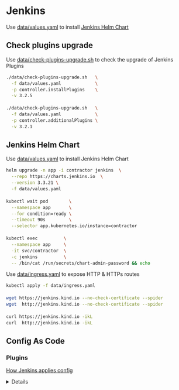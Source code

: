 # Jenkins

Use [data/values.yaml](data/values.yaml) to install [Jenkins Helm Chart](https://github.com/jenkinsci/helm-charts/tree/main/charts/jenkins)

## Check plugins upgrade

Use [data/check-plugins-upgrade.sh](data/check-plugins-upgrade.sh) to check the upgrade of Jenkins Plugins

```bash
./data/check-plugins-upgrade.sh   \
  -f data/values.yaml             \
  -p controller.installPlugins    \
  -v 3.2.5

./data/check-plugins-upgrade.sh   \
  -f data/values.yaml             \
  -p controller.additionalPlugins \
  -v 3.2.1
```

## Jenkins Helm Chart

Use [data/values.yaml](data/values.yaml) to install Jenkins Helm Chart

```bash
helm upgrade -n app -i contractor jenkins  \
  --repo https://charts.jenkins.io  \
  --version 3.3.21 \
  -f data/values.yaml

kubectl wait pod        \
  --namespace app       \
  --for condition=ready \
  --timeout 90s         \
  --selector app.kubernetes.io/instance=contractor

kubectl exec          \
  --namespace app     \
  -it svc/contractor  \
  -c jenkins          \
  -- /bin/cat /run/secrets/chart-admin-password && echo
```

Use [data/ingress.yaml](data/ingress.yaml) to expose HTTP & HTTPs routes

```bash
kubectl apply -f data/ingress.yaml

wget https://jenkins.kind.io --no-check-certificate --spider
wget  http://jenkins.kind.io --no-check-certificate --spider

curl https://jenkins.kind.io -ikL
curl  http://jenkins.kind.io -ikL
```

## Config As Code

### Plugins

[How Jenkins applies config](https://github.com/jenkinsci/helm-charts/blob/874a303098698e314611e8256d8b5898a7d1d824/charts/jenkins/templates/config.yaml#L14)

<details close="">

| Parameter                              | Description                                                                                                                             | Default                                                                          |
| -------------------------------------- | --------------------------------------------------------------------------------------------------------------------------------------- | -------------------------------------------------------------------------------- |
| `controller.installPlugins`            | List of Jenkins plugins to install. If you don't want to install plugins set it to `false`                                              | `kubernetes:1.29.2 workflow-aggregator:2.6 git:4.7.1 configuration-as-code:1.47` |
| `controller.additionalPlugins`         | List of Jenkins plugins to install in addition to those listed in controller.installPlugins                                             | `[]`                                                                             |
| `controller.initializeOnce`            | Initialize only on first install. Ensures plugins do not get updated inadvertently. Requires `persistence.enabled` to be set to `true`. | `false`                                                                          |
| `controller.overwritePlugins`          | Overwrite installed plugins on start.                                                                                                   | `false`                                                                          |
| `controller.overwritePluginsFromImage` | Keep plugins that are already installed in the controller image.                                                                        | `true`                                                                           |
| `controller.installLatestPlugins`      | Set to false to download the minimum required version of all dependencies.                                                              | `false`                                                                          |

![config-plugins](data/config-plugins.png)

</details>
